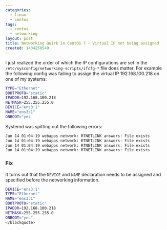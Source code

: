 ```yaml
---
categories:
  - linux
  - centos
tags:
  - centos
  - networking
layout: post
title: Networking Quirk in CentOS 7 - Virtual IP not being assigned
created: 1434259549
---
```


I just realized the order of which the IP configurations are set in the `/etc/sysconfig/networking-scripts/ifcfg-*` file does matter. For example the following config was failing to assign the virtual IP 192.168.100.218 on one of my systems:

```bash
TYPE="Ethernet"
BOOTPROTO="static"
IPADDR=192.168.100.218
NETMASK=255.255.255.0
DEVICE="ens3:1"
NAME="ens3:1"
ONBOOT="yes
```

Systemd was spitting out the following errors:

```bash
Jun 14 01:04:19 webapps network: RTNETLINK answers: File exists
Jun 14 01:04:19 webapps network: RTNETLINK answers: File exists
Jun 14 01:04:19 webapps network: RTNETLINK answers: File exists
Jun 14 01:04:19 webapps network: RTNETLINK answers: File exists
```

### Fix

It turns out that the `DEVICE` and `NAME` declaration needs to be assigned and specified before the networking information.

```bash
DEVICE="ens3:1"
TYPE="Ethernet"
NAME="ens3:1"
BOOTPROTO="static"
IPADDR=192.168.100.218
NETMASK=255.255.255.0
ONBOOT="yes"
</blockquote>
```